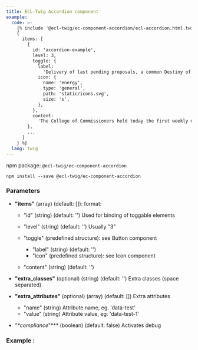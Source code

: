 ```yaml
---
title: ECL-Twig Accordion component
example:
  code: >-
    {% include '@ecl-twig/ec-component-accordion/ecl-accordion.html.twig' with
    {  
      items: [  
        {  
          id: 'accordion-example',  
          level: 3,  
          toggle: {  
            label:  
              'Delivery of last pending proposals, a common Destiny of unity, the hour of European Democracy',  
            icon: {  
              name: 'energy',  
              type: 'general',  
              path: 'static/icons.svg',  
              size: 's',  
            },  
          },  
          content:  
            'The College of Commissioners held today the first weekly meeting of 2019 which was devoted to discussing the challenges of this new year. Commissioners used the opportunity to take stock and discuss the year ahead, including the European elections in May and other important milestones ahead.',  
        },  
        ...  
      ]  
    } %}  
  lang: twig
---
```

npm package: `@ecl-twig/ec-component-accordion`

```shell
npm install --save @ecl-twig/ec-component-accordion
```

### Parameters

* **"items"** (array) (default: \[]): format:

  * "id" (string) (default: '') Used for binding of toggable elements
  * "level" (string) (default: '') Usually "3"
  * "toggle" (predefined structure): see Button component

    * "label" (string) (default: '')
    * "icon" (predefined structure): see Icon component
  * "content" (string) (default: '')
* **"extra_classes"** (optional) (string) (default: '') Extra classes (space separated)
* **"extra_attributes"** (optional) (array) (default: \[]) Extra attributes

  * "name" (string) Attribute name, eg. 'data-test'
  * "value" (string) Attribute value, eg: 'data-test-1'
* "_**compliance*_"*** (boolean) (default: false) Activates debug

### Example :

<!-- prettier-ignore -->